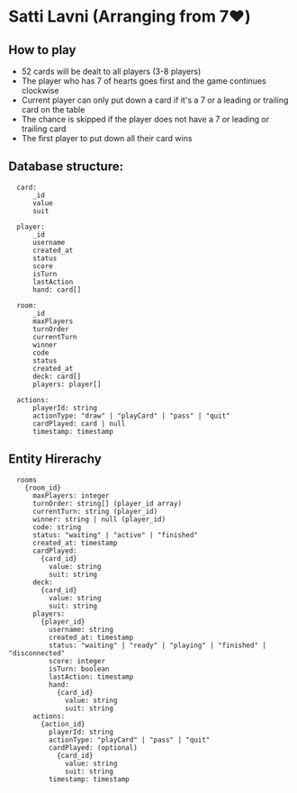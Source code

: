 # Satti Lavni (Arranging from 7♥️)


## How to play
- 52 cards will be dealt to all players (3-8 players)
- The player who has 7 of hearts goes first and the game continues clockwise
- Current player can only put down a card if it's a 7 or a leading or trailing card on the table
- The chance is skipped if the player does not have a 7 or leading or trailing card
- The first player to put down all their card wins

## Database structure:
```
  card:
      _id
      value
      suit

  player:
      _id
      username
      created_at
      status
      score
      isTurn
      lastAction
      hand: card[]

  room:
      _id
      maxPlayers
      turnOrder
      currentTurn
      winner
      code
      status
      created_at
      deck: card[]
      players: player[]

  actions:
      playerId: string
      actionType: "draw" | "playCard" | "pass" | "quit"
      cardPlayed: card | null
      timestamp: timestamp
```

## Entity Hirerachy
```
  rooms
    {room_id}
      maxPlayers: integer
      turnOrder: string[] (player_id array)
      currentTurn: string (player_id)
      winner: string | null (player_id)
      code: string
      status: "waiting" | "active" | "finished"
      created_at: timestamp
      cardPlayed:
        {card_id}
          value: string
          suit: string
      deck:
        {card_id}
          value: string
          suit: string
      players:
        {player_id}
          username: string
          created_at: timestamp
          status: "waiting" | "ready" | "playing" | "finished" | "disconnected"
          score: integer
          isTurn: boolean
          lastAction: timestamp
          hand:
            {card_id}
              value: string
              suit: string
      actions:
        {action_id}
          playerId: string
          actionType: "playCard" | "pass" | "quit"
          cardPlayed: (optional)
            {card_id}
              value: string
              suit: string
          timestamp: timestamp
```